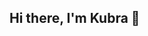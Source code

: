 ## Hi there, I'm Kubra 👋

<!--
**kubra-turkoglu/kubra-turkoglu** is a ✨ _special_ ✨ repository because its `README.md` (this file) appears on your GitHub profile.

Here are some ideas to get you started:
## 💫About Me :
- 🔭 I’m currently working on Swift.
- 🌱 I’m currently learning ...
- 👯 I’m looking to collaborate on ...
- 🤔 I’m looking for help with ...
- 💬 Ask me about ...
- 📫 How to reach me: ...
- 😄 Pronouns: ...
- ⚡ Fun fact: ...
-->
